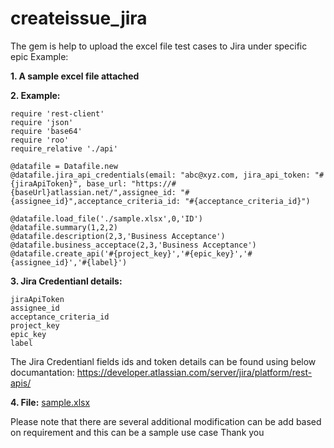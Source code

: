 # createissue_jira

The gem is help to upload the excel file test cases to Jira under specific epic
Example: 

**1. A sample excel file attached** 

**2. Example:** 
```
require 'rest-client'
require 'json'
require 'base64'
require 'roo'
require_relative './api'

@datafile = Datafile.new
@datafile.jira_api_credentials(email: "abc@xyz.com, jira_api_token: "#{jiraApiToken}", base_url: "https://#{baseUrl}atlassian.net/",assignee_id: "#{assignee_id}",acceptance_criteria_id: "#{acceptance_criteria_id}")

@datafile.load_file('./sample.xlsx',0,'ID')
@datafile.summary(1,2,2)
@datafile.description(2,3,'Business Acceptance')
@datafile.business_acceptace(2,3,'Business Acceptance')
@datafile.create_api('#{project_key}','#{epic_key}','#{assignee_id}','#{label}')
```

**3. Jira Credentianl details:** 
```
jiraApiToken
assignee_id
acceptance_criteria_id
project_key
epic_key
label
```

The Jira Credentianl fields ids and token details can be found using below documantation: https://developer.atlassian.com/server/jira/platform/rest-apis/

**4. File:**
[sample.xlsx](https://github.com/Sachin8890/createissue_jira/files/10320730/sample.xlsx)

Please note that there are several additional modification can be add based on requirement and this can be a sample use case 
Thank you 
